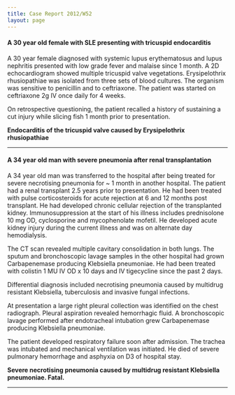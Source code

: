 ```yaml
---
title: Case Report 2012/W52
layout: page
---
```


#### A 30 year old female with SLE presenting with tricuspid endocarditis
A 30 year female diagnosed with systemic lupus erythematosus and lupus nephritis presented with low grade fever and malaise since 1 month. A 2D echocardiogram showed multiple tricuspid valve vegetations. Erysipelothrix rhusiopathiae was isolated from three sets of blood cultures. The organism was sensitive to penicillin and to ceftriaxone. The patient was started on ceftriaxone 2g IV once daily for 4 weeks. 

On retrospective questioning, the patient recalled a history of sustaining a cut injury while slicing fish 1 month prior to presentation.

**Endocarditis of the tricuspid valve caused by Erysipelothrix rhusiopathiae**

--------------------------------------------------------------------

#### A 34 year old man with severe pneumonia after renal transplantation

A 34 year old man was transferred to the hospital after being treated for severe necrotising pneumonia for ~ 1 month in another hospital. The patient had a renal transplant 2.5 years prior to presentation. He had been treated with pulse corticosteroids for acute rejection at 6 and 12 months post transplant. He had developed chronic cellular rejection of the transplanted kidney. Immunosuppression at the start of his illness includes prednisolone 10 mg OD, cyclosporine and mycophenolate mofetil. He developed acute kidney injury during the current illness and was on alternate day hemodialysis. 

The CT scan revealed multiple cavitary consolidation in both lungs. The sputum and bronchoscopic lavage samples in the other hospital had grown Carbapenemase producing Klebsiella pneumoniae. He had been treated with colistin 1 MU IV OD x 10 days and IV tigecycline since the past 2 days.


Differential diagnosis included necrotising pneumonia caused by multidrug resistant Klebsiella, tuberculosis and invasive fungal infections.

At presentation a large right pleural collection was identified on the chest radiograph. Pleural aspiration revealed hemorrhagic fluid. A bronchoscopic lavage performed after endotracheal intubation grew Carbapenemase producing Klebsiella pneumoniae.

The patient developed respiratory failure soon after admission. The trachea was intubated and mechanical ventilation was initiated. He died of severe pulmonary hemorrhage and asphyxia on D3 of hospital stay.

**Severe necrotising pneumonia caused by multidrug resistant Klebsiella pneumoniae. Fatal.**

--------------------------------------------------------------------

